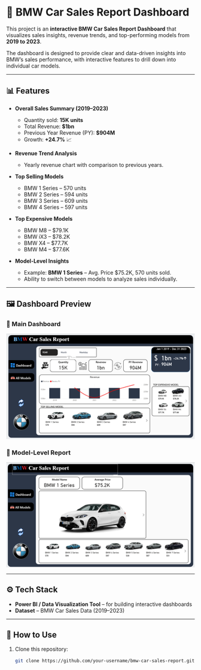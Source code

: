 # 🚗 BMW Car Sales Report Dashboard

This project is an **interactive BMW Car Sales Report Dashboard** that visualizes sales insights, revenue trends, and top-performing models from **2019 to 2023**.  

The dashboard is designed to provide clear and data-driven insights into BMW’s sales performance, with interactive features to drill down into individual car models.

---

## 📊 Features

- **Overall Sales Summary (2019–2023)**  
  - Quantity sold: **15K units**  
  - Total Revenue: **$1bn**  
  - Previous Year Revenue (PY): **$904M**  
  - Growth: **+24.7%** 📈  

- **Revenue Trend Analysis**  
  - Yearly revenue chart with comparison to previous years.  

- **Top Selling Models**  
  - BMW 1 Series – 570 units  
  - BMW 2 Series – 594 units  
  - BMW 3 Series – 609 units  
  - BMW 4 Series – 597 units  

- **Top Expensive Models**  
  - BMW M8 – $79.1K  
  - BMW iX3 – $78.2K  
  - BMW X4 – $77.7K  
  - BMW M4 – $77.6K  

- **Model-Level Insights**  
  - Example: **BMW 1 Series** – Avg. Price $75.2K, 570 units sold.  
  - Ability to switch between models to analyze sales individually.

---

## 🖼️ Dashboard Preview

### 📍 Main Dashboard
![BMW Car Sales Dashboard](./Report.png)

### 📍 Model-Level Report
![BMW Car Model Report](./AllModels.png)

---

## ⚙️ Tech Stack

- **Power BI / Data Visualization Tool** – for building interactive dashboards  
- **Dataset** – BMW Car Sales Data (2019–2023)  

---

## 🚀 How to Use

1. Clone this repository:
   ```bash
   git clone https://github.com/your-username/bmw-car-sales-report.git
